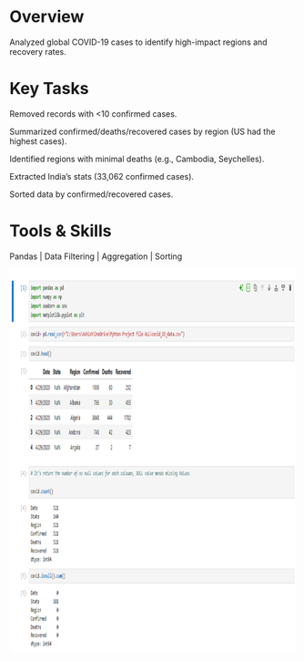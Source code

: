 # Overview
Analyzed global COVID-19 cases to identify high-impact regions and recovery rates.

# Key Tasks

Removed records with <10 confirmed cases.

Summarized confirmed/deaths/recovered cases by region (US had the highest cases).

Identified regions with minimal deaths (e.g., Cambodia, Seychelles).

Extracted India’s stats (33,062 confirmed cases).

Sorted data by confirmed/recovered cases.

# Tools & Skills
Pandas | Data Filtering | Aggregation | Sorting

 <img width="1314" height="674" alt="Complete Project SC" src= https://github.com/Ashishhhh2/Data-Analyst-Covid-Dataset/blob/main/Covid%2019%20Dataset.png/>
